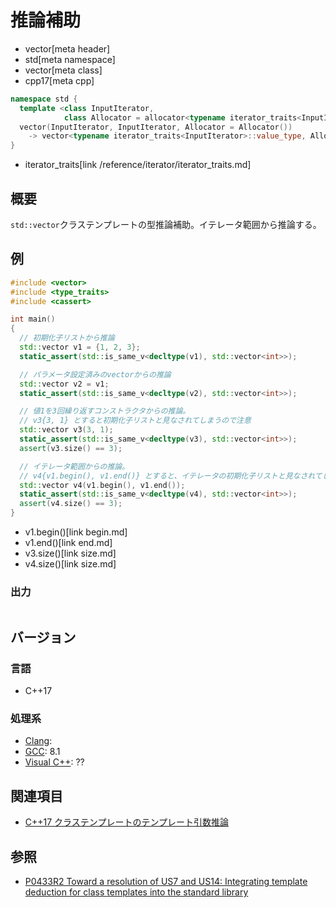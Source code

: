 # 推論補助
* vector[meta header]
* std[meta namespace]
* vector[meta class]
* cpp17[meta cpp]

```cpp
namespace std {
  template <class InputIterator,
            class Allocator = allocator<typename iterator_traits<InputIterator>::value_type>>
  vector(InputIterator, InputIterator, Allocator = Allocator())
    -> vector<typename iterator_traits<InputIterator>::value_type, Allocator>;
}
```
* iterator_traits[link /reference/iterator/iterator_traits.md]

## 概要
`std::vector`クラステンプレートの型推論補助。イテレータ範囲から推論する。


## 例
```cpp example
#include <vector>
#include <type_traits>
#include <cassert>

int main()
{
  // 初期化子リストから推論
  std::vector v1 = {1, 2, 3};
  static_assert(std::is_same_v<decltype(v1), std::vector<int>>);

  // パラメータ設定済みのvectorからの推論
  std::vector v2 = v1;
  static_assert(std::is_same_v<decltype(v2), std::vector<int>>);

  // 値1を3回繰り返すコンストラクタからの推論。
  // v3{3, 1} とすると初期化子リストと見なされてしまうので注意
  std::vector v3(3, 1);
  static_assert(std::is_same_v<decltype(v3), std::vector<int>>);
  assert(v3.size() == 3);

  // イテレータ範囲からの推論。
  // v4{v1.begin(), v1.end()} とすると、イテレータの初期化子リストと見なされてしまうので注意
  std::vector v4(v1.begin(), v1.end());
  static_assert(std::is_same_v<decltype(v4), std::vector<int>>);
  assert(v4.size() == 3);
}
```
* v1.begin()[link begin.md]
* v1.end()[link end.md]
* v3.size()[link size.md]
* v4.size()[link size.md]

### 出力
```
```


## バージョン
### 言語
- C++17

### 処理系
- [Clang](/implementation.md#clang):
- [GCC](/implementation.md#gcc): 8.1
- [Visual C++](/implementation.md#visual_cpp): ??


## 関連項目
- [C++17 クラステンプレートのテンプレート引数推論](/lang/cpp17/type_deduction_for_class_templates.md)


## 参照
- [P0433R2 Toward a resolution of US7 and US14: Integrating template deduction for class templates into the standard library](http://www.open-std.org/jtc1/sc22/wg21/docs/papers/2017/p0433r2.html)

